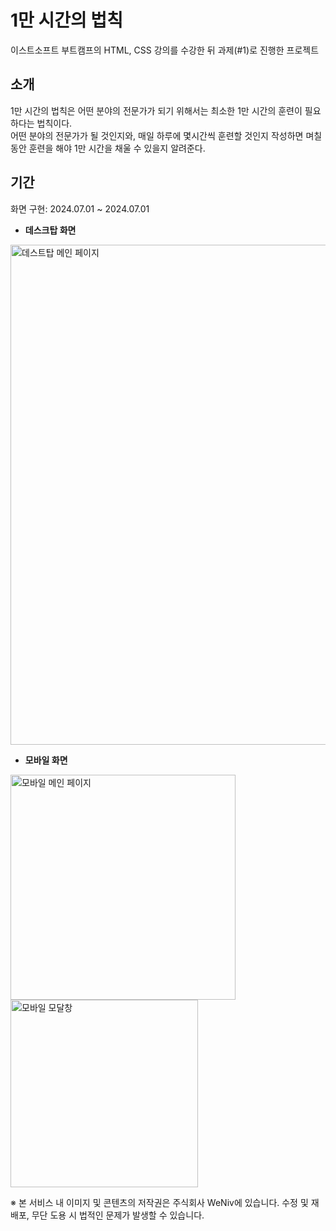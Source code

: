 # 1만 시간의 법칙
이스트소프트 부트캠프의 HTML, CSS 강의를 수강한 뒤 과제(#1)로 진행한 프로젝트

## 소개
1만 시간의 법칙은 어떤 분야의 전문가가 되기 위해서는 최소한 1만 시간의 훈련이 필요하다는 법칙이다.<br />
어떤 분야의 전문가가 될 것인지와, 매일 하루에 몇시간씩 훈련할 것인지 작성하면 며칠 동안 훈련을 해야 1만 시간을 채울 수 있을지 알려준다.

## 기간
화면 구현: 2024.07.01 ~ 2024.07.01

- <b>데스크탑 화면</b>
<img src="https://github.com/page1597/the-10000-hour-rule/assets/62283847/bd5a70de-33bb-463c-ac0f-6badf45ec354" width="800" alt="데스트탑 메인 페이지" />


- <b>모바일 화면</b>
<img src="https://github.com/page1597/the-10000-hour-rule/assets/62283847/9c47b0c8-b4aa-4aba-9dd4-a543aa30adfb" width="360" alt="모바일 메인 페이지" />

<img width="300" alt="모바일 모달창" src="https://github.com/page1597/the-10000-hour-rule/assets/62283847/a27491f7-f57a-497b-a215-9bf0a97d36ec">

※ 본 서비스 내 이미지 및 콘텐츠의 저작권은 주식회사 WeNiv에 있습니다.
수정 및 재배포, 무단 도용 시 법적인 문제가 발생할 수 있습니다.
